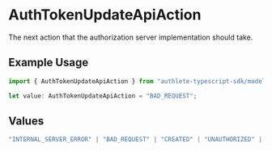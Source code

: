 # AuthTokenUpdateApiAction

The next action that the authorization server implementation should take.

## Example Usage

```typescript
import { AuthTokenUpdateApiAction } from "authlete-typescript-sdk/models/operations";

let value: AuthTokenUpdateApiAction = "BAD_REQUEST";
```

## Values

```typescript
"INTERNAL_SERVER_ERROR" | "BAD_REQUEST" | "CREATED" | "UNAUTHORIZED" | "FORBIDDEN" | "JSON" | "JWT" | "OK"
```